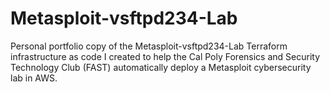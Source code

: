 # Metasploit-vsftpd234-Lab
Personal portfolio copy of the Metasploit-vsftpd234-Lab Terraform infrastructure as code I created to help the Cal Poly Forensics and Security Technology Club (FAST) automatically deploy a Metasploit cybersecurity lab in AWS.
